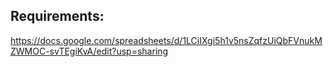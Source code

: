 ## Requirements:
https://docs.google.com/spreadsheets/d/1LCiIXgi5h1v5nsZqfzUiQbFVnukMZWMOC-svTEgiKvA/edit?usp=sharing
